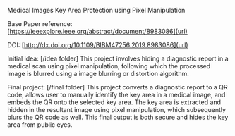 Medical Images Key Area Protection using Pixel Manipulation

Base Paper reference: [https://ieeexplore.ieee.org/abstract/document/8983086](url)   

DOI: [http://dx.doi.org/10.1109/BIBM47256.2019.8983086](url)

Initial idea:
[/idea folder]
This project involves hiding a diagnostic report in a medical scan using pixel manipulation, following which the processed image is blurred using a image blurring or distortion algorithm. 

Final project:
[/final folder]
This project converts a diagnostic report to a QR code, allows user to manually identify the key area in a medical image, and embeds the QR onto the selected key area. The key area is extracted and  hidden in the resultant image using pixel manipulation, which subsequently blurs the QR code as well. This final output is both secure and hides the key area from public eyes.
